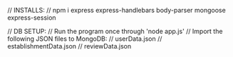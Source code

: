 // INSTALLS:
// npm i express express-handlebars body-parser mongoose express-session

// DB SETUP:
// Run the program once through 'node app.js'
// Import the following JSON files to MongoDB:
// userData.json
// establishmentData.json
// reviewData.json